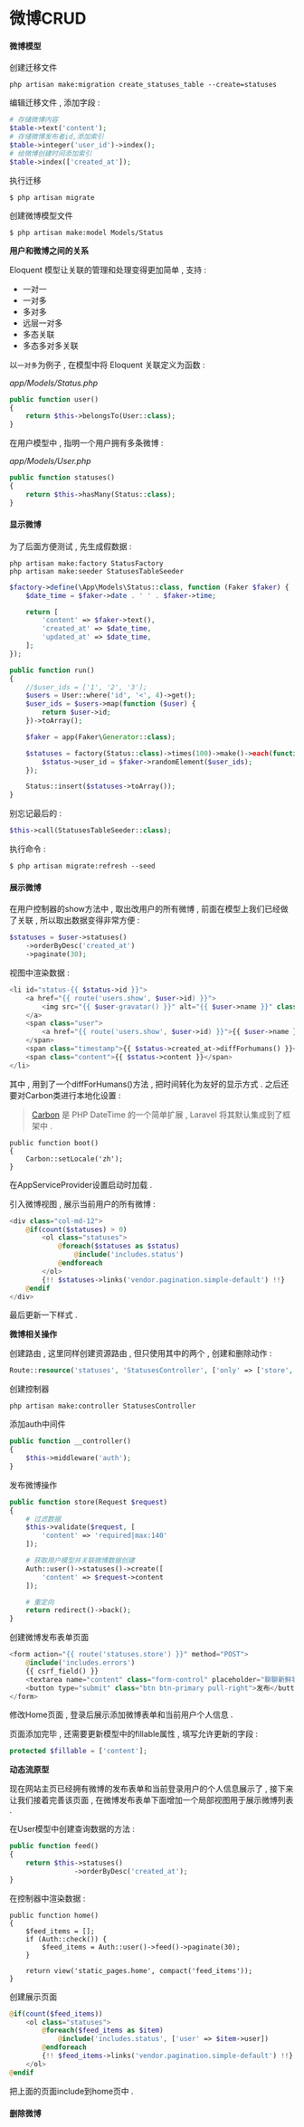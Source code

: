 # 微博CRUD

#### 微博模型

创建迁移文件

```
php artisan make:migration create_statuses_table --create=statuses
```

编辑迁移文件 , 添加字段 :

```php
# 存储微博内容
$table->text('content');
# 存储微博发布者id,添加索引
$table->integer('user_id')->index();
# 给微博创建时间添加索引
$table->index(['created_at']);
```

执行迁移

```
$ php artisan migrate
```

创建微博模型文件

```
$ php artisan make:model Models/Status
```

**用户和微博之间的关系**

Eloquent 模型让关联的管理和处理变得更加简单 , 支持 :

* 一对一
* 一对多
* 多对多
* 远层一对多
* 多态关联
* 多态多对多关联

以`一对多`为例子 , 在模型中将 Eloquent 关联定义为函数 :

_app/Models/Status.php_

```php
public function user()
{
    return $this->belongsTo(User::class);
}
```

在用户模型中 , 指明一个用户拥有多条微博 :

_app/Models/User.php_

```php
public function statuses()
{
    return $this->hasMany(Status::class);
}
```

#### 显示微博

为了后面方便测试 , 先生成假数据 :

```
php artisan make:factory StatusFactory
php artisan make:seeder StatusesTableSeeder
```

```php
$factory->define(\App\Models\Status::class, function (Faker $faker) {
    $date_time = $faker->date . ' ' . $faker->time;

    return [
        'content' => $faker->text(),
        'created_at' => $date_time,
        'updated_at' => $date_time,
    ];
});
```

```php
public function run()
{
    //$user_ids = ['1', '2', '3'];
    $users = User::where('id', '<', 4)->get();
    $user_ids = $users->map(function ($user) {
        return $user->id;
    })->toArray();

    $faker = app(Faker\Generator::class);

    $statuses = factory(Status::class)->times(100)->make()->each(function ($status) use ($faker, $user_ids) {
        $status->user_id = $faker->randomElement($user_ids);
    });

    Status::insert($statuses->toArray());
}
```

别忘记最后的 :

```php
$this->call(StatusesTableSeeder::class);
```

执行命令 :

```
$ php artisan migrate:refresh --seed
```

#### 展示微博

在用户控制器的show方法中 , 取出改用户的所有微博 , 前面在模型上我们已经做了关联 , 所以取出数据变得非常方便 :

```php
$statuses = $user->statuses()
    ->orderByDesc('created_at')
    ->paginate(30);
```

视图中渲染数据 :

```php
<li id="status-{{ $status->id }}">
    <a href="{{ route('users.show', $user->id) }}">
        <img src="{{ $user-gravatar() }}" alt="{{ $user->name }}" class="gravatar">
    </a>
    <span class="user">
        <a href="{{ route('users.show', $user->id) }}">{{ $user->name }}</a>
    </span>
    <span class="timestamp">{{ $status->created_at->diffForhumans() }}</span>
    <span class="content">{{ $status->content }}</span>
</li>
```

其中 , 用到了一个diffForHumans\(\)方法 , 把时间转化为友好的显示方式 . 之后还要对Carbon类进行本地化设置 :

> [Carbon](https://github.com/briannesbitt/Carbon) 是 PHP DateTime 的一个简单扩展 , Laravel 将其默认集成到了框架中 .

```
public function boot()
{
    Carbon::setLocale('zh');
}
```

在AppServiceProvider设置启动时加载 .

引入微博视图 , 展示当前用户的所有微博 :

```php
<div class="col-md-12">
    @if(count($statuses) > 0)
        <ol class="statuses">
            @foreach($statuses as $status)
                @include('includes.status')
            @endforeach
        </ol>
        {!! $statuses->links('vendor.pagination.simple-default') !!}
    @endif
</div>
```

最后更新一下样式 .

**微博相关操作**

创建路由 , 这里同样创建资源路由 , 但只使用其中的两个 , 创建和删除动作 :

```php
Route::resource('statuses', 'StatusesController', ['only' => ['store', 'destroy']]);
```

创建控制器

```
php artisan make:controller StatusesController
```

添加auth中间件

```php
public function __controller()
{
    $this->middleware('auth');
}
```

发布微博操作

```php
public function store(Request $request)
{
    # 过滤数据
    $this->validate($request, [
        'content' => 'required|max:140'
    ]);

    # 获取用户模型并关联微博数据创建
    Auth::user()->statuses()->create([
        'content' => $request->content
    ]);

    # 重定向
    return redirect()->back();
}
```

创建微博发布表单页面

```php
<form action="{{ route('statuses.store') }}" method="POST">
    @include('includes.errors')
    {{ csrf_field() }}
    <textarea name="content" class="form-control" placeholder="聊聊新鲜事儿..." cols="30" rows="10">{{ old('content') }}</textarea>
    <button type="submit" class="btn btn-primary pull-right">发布</button>
</form>
```

修改Home页面 , 登录后展示添加微博表单和当前用户个人信息 .

页面添加完毕 , 还需要更新模型中的fillable属性 , 填写允许更新的字段 : 

```php
protected $fillable = ['content'];
```

**动态流原型**

现在网站主页已经拥有微博的发布表单和当前登录用户的个人信息展示了 , 接下来让我们接着完善该页面 , 在微博发布表单下面增加一个局部视图用于展示微博列表 . 

在User模型中创建查询数据的方法 : 

```php
public function feed()
{
    return $this->statuses()
                ->orderByDesc('created_at');
}
```

在控制器中渲染数据 : 

```
public function home()
{
    $feed_items = [];
    if (Auth::check()) {
        $feed_items = Auth::user()->feed()->paginate(30);
    }

    return view('static_pages.home', compact('feed_items'));
}
```

创建展示页面

```php
@if(count($feed_items))
    <ol class="statuses">
        @foreach($feed_items as $item)
            @include('includes.status', ['user' => $item->user])
        @endforeach
        {!! $feed_items->links('vendor.pagination.simple-default') !!}
    </ol>
@endif
```

把上面的页面include到home页中 . 

#### 删除微博





